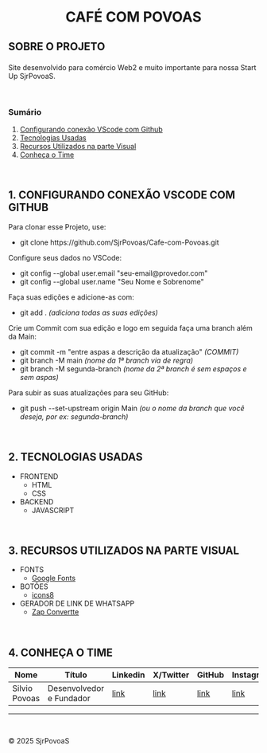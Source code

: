 # <p align="center">CAFÉ COM POVOAS</p>
## <p id="#sobre">SOBRE O PROJETO</p>
 Site desenvolvido para comércio Web2 e muito importante para nossa Start Up SjrPovoaS.</p>

</br>

 ### Sumário

1. [Configurando conexão VScode com Github](https://github.com/SjrPovoas/Cafe-com-Povoas/#1-configurando-conexao-vscode-com-github)
2. [Tecnologias Usadas](https://github.com/SjrPovoas/Cafe-com-Povoas/#2-tecnologias-usadas)
3. [Recursos Utilizados na parte Visual](https://github.com/SjrPovoas/Cafe-com-Povoas/#3-recursos-utilizados-na-parte-visual)
4. [Conheça o Time](https://github.com/SjrPovoas/Cafe-com-Povoas/#4-conheca-o-time)

</br>
 
 ## 1. CONFIGURANDO CONEXÃO VSCODE COM GITHUB

<p>Para clonar esse Projeto, use:</p>
<ul>
  <li>git clone https://github.com/SjrPovoas/Cafe-com-Povoas.git</li>
</ul>

<p>Configure seus dados no VSCode:</p>
<ul>
  <li>git config --global user.email "seu-email@provedor.com"</li>
  <li>git config --global user.name "Seu Nome e Sobrenome"</li>
</ul>

<p>Faça suas edições e adicione-as com:</p>
<ul>
  <li>git add . <i>(adiciona todas as suas edições)</i></li>
</ul>

<p>Crie um Commit com sua edição e logo em seguida faça uma branch além da Main:</p>
<ul>
  <li>git commit -m "entre aspas a descrição da atualização" <i>(COMMIT)</i></li>
  <li>git branch -M main <i>(nome da 1ª branch via de regra)</i></li>
  <li>git branch -M segunda-branch <i>(nome da 2ª branch é sem espaços e sem aspas)</i></li>
</ul>
<p>Para subir as suas atualizações para seu GitHub:</p>
<ul>
  <li>git push --set-upstream origin Main <i>(ou o nome da branch que você deseja, por ex: segunda-branch)</i></li>
</ul>

</br>

## 2. TECNOLOGIAS USADAS

- FRONTEND
  - HTML
  - CSS
- BACKEND
  - JAVASCRIPT

</br>

## 3. RECURSOS UTILIZADOS NA PARTE VISUAL

- FONTS
  - [Google Fonts](https://fonts.google.com/)
- BOTÕES
  - [icons8](https://icons8.com/)
- GERADOR DE LINK DE WHATSAPP
  - [Zap Convertte](https://zap.convertte.com.br/gerador-link-whatsapp/)

</br>

## 4. CONHEÇA O TIME

Nome | Título | Linkedin | X/Twitter | GitHub | Instagram
---|---|---|---|---|---
Silvio Povoas | Desenvolvedor e Fundador | [link](https://www.linkedin.com/in/sjrpovoas) | [link](https://www.x.com/sjrpovoas) | [link](https://github.com/SjrPovoas) | [link](https://www.instagram.com/silviopovoasjunior)
***

</br>

&COPY; 2025 SjrPovoaS
